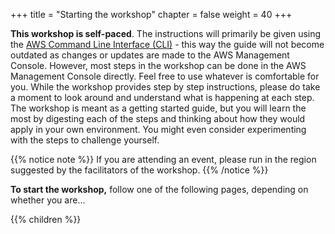 +++
title = "Starting the workshop"
chapter = false
weight = 40
+++

__This workshop is self-paced__. The instructions will primarily be given using the [AWS Command Line Interface (CLI)](https://aws.amazon.com/cli) - this way the guide will not become outdated as changes or updates are made to the AWS Management Console. However, most steps in the workshop can be done in the AWS Management Console directly. Feel free to use whatever is comfortable for you. While the workshop provides step by step instructions, please do take a moment to look around and understand what is happening at each step. The workshop is meant as a getting started guide, but you will learn the most by digesting each of the steps and thinking about how they would apply in your own environment. You might even consider experimenting with the steps to challenge yourself.


{{% notice note %}}
If you are attending an event, please run in the region suggested by the facilitators of the workshop.
{{% /notice %}}

**To start the workshop,** follow one of the following pages, depending on whether you are...

{{% children  %}}

